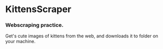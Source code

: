 # KittensScraper
### Webscraping practice. 

Get's cute images of kittens from the web, and downloads it to folder on your machine.
